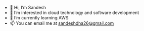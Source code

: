 - 👋 Hi, I’m Sandesh
- 👀 I’m interested in cloud technology and software development
- 🌱 I’m currently learning AWS
- 📫 You can email me at sandeshdha26@gmail.com

<!---
sandeshdha26/sandeshdha26 is a ✨ special ✨ repository because its `README.md` (this file) appears on your GitHub profile.
You can click the Preview link to take a look at your changes.
--->
